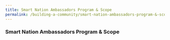 ```yaml
---
title: Smart Nation Ambassadors Program & Scope
permalink: /building-a-community/smart-nation-ambassadors-program-&-scope/
---
```


### **Smart Nation Ambassadors Program & Scope**
